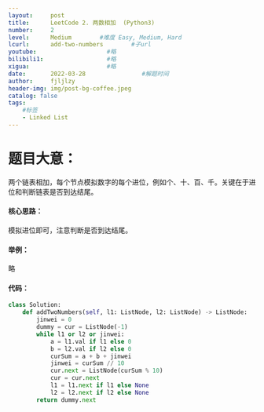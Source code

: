 ```yaml
---
layout:     post
title:      LeetCode 2. 两数相加  (Python3)  
number:     2               
level:      Medium        #难度 Easy, Medium, Hard
lcurl:      add-two-numbers        #子url
youtube:                    #略
bilibili1:                  #略
xigua:                      #略
date:       2022-03-28                #解题时间
author:     fjljlzy
header-img: img/post-bg-coffee.jpeg
catalog: false
tags: 
    #标签 
    - Linked List
---
```

# 题目大意：
两个链表相加，每个节点模拟数字的每个进位，例如个、十、百、千。关键在于进位和判断链表是否到达结尾。

#### 核心思路：
模拟进位即可，注意判断是否到达结尾。

#### 举例：
略

#### 代码：

```python
class Solution:
    def addTwoNumbers(self, l1: ListNode, l2: ListNode) -> ListNode:
        jinwei = 0
        dummy = cur = ListNode(-1)
        while l1 or l2 or jinwei:
            a = l1.val if l1 else 0
            b = l2.val if l2 else 0
            curSum = a + b + jinwei
            jinwei = curSum // 10
            cur.next = ListNode(curSum % 10)
            cur = cur.next
            l1 = l1.next if l1 else None
            l2 = l2.next if l2 else None
        return dummy.next
```
